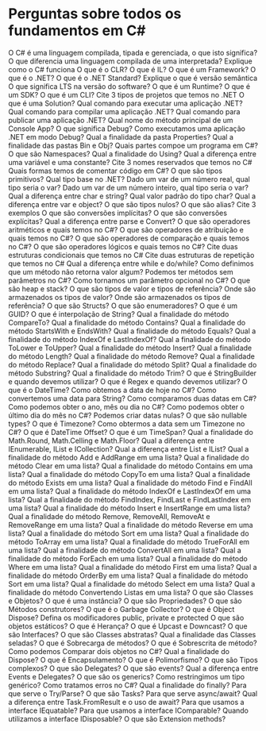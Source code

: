 # Perguntas sobre todos os fundamentos em C#
O C# é uma linguagem compilada, tipada e gerenciada, o que isto significa?
O que diferencia uma linguagem compilada de uma interpretada?
Explique como o C# funciona
O que é o CLR?
O que é IL?
O que é um Framework?
O que é o .NET?
O que é o .NET Standard?
Explique o que é versão semântica
O que significa LTS na versão do software?
O que é um Runtime?
O que é um SDK?
O que é um CLI?
Cite 3 tipos de projetos que temos no .NET
O que é uma Solution?
Qual comando para executar uma aplicação .NET?
Qual comando para compilar uma aplicação .NET?
Qual comando para publicar uma aplicação .NET?
Qual nome do método principal de um Console App?
O que significa Debug?
Como executamos uma aplicação .NET em modo Debug?
Qual a finalidade da pasta Properties?
Qual a finalidade das pastas Bin e Obj?
Quais partes compoe um programa em C#?
O que são Namespaces?
Qual a finalidade do Using?
Qual a diferença entre uma variável e uma constante?
Cite 3 nomes reservados que temos no C#
Quais formas temos de comentar código em C#?
O que são tipos primitivos?
Qual tipo base no .NET?
Dado um var de um número real, qual tipo seria o var?
Dado um var de um número inteiro, qual tipo seria o var?
Qual a diferença entre char e string?
Qual valor padrão do tipo char?
Qual a diferença entre var e object?
O que são tipos nulos?
O que são alias? Cite 3 exemplos
O que são conversões implícitas?
O que são conversões explícitas?
Qual a diferença entre parse e Convert?
O que são operadores aritméticos e quais temos no C#?
O que são operadores de atribuição e quais temos no C#?
O que são operadores de comparação e quais temos no C#?
O que são operadores lógicos e quais temos no C#?
Cite duas estruturas condicionais que temos no C#
Cite duas estruturas de repetição que temos no C#
Qual a diferença entre while e do/while?
Como definimos que um método não retorna valor algum?
Podemos ter métodos sem parâmetros no C#?
Como tornamos um parâmetro opcional no C#?
O que são heap e stack?
O que são tipos de valor e tipos de referência?
Onde são armazenados os tipos de valor?
Onde são armazenados os tipos de referência?
O que são Structs?
O que são enumeradores?
O que é um GUID?
O que é interpolação de String?
Qual a finalidade do método CompareTo?
Qual a finalidade do método Contains?
Qual a finalidade do método StartsWith e EndsWith?
Qual a finalidade do método Equals?
Qual a finalidade do método IndexOf e LastIndexOf?
Qual a finalidade do método ToLower e ToUpper?
Qual a finalidade do método Insert?
Qual a finalidade do método Length?
Qual a finalidade do método Remove?
Qual a finalidade do método Replace?
Qual a finalidade do método Split?
Qual a finalidade do método Substring?
Qual a finalidade do método Trim?
O que é StringBuilder e quando devemos utilizar?
O que é Regex e quando devemos utilizar?
O que é o DateTime?
Como obtemos a data de hoje no C#?
Como convertemos uma data para String?
Como comparamos duas datas em C#?
Como podemos obter o ano, mês ou dia no C#?
Como podemos obter o último dia do mês no C#?
Podemos criar datas nulas?
O que são nullable types?
O que é Timezone?
Como obtermos a data sem um Timezone no C#?
O que é DateTime Offset?
O que é um TimeSpan?
Qual a finalidade do Math.Round, Math.Celling e Math.Floor?
Qual a diferença entre IEnumerable, IList e ICollection?
Qual a diferença entre List e IList?
Qual a finalidade do método Add e AddRange em uma lista?
Qual a finalidade do método Clear em uma lista?
Qual a finalidade do método Contains em uma lista?
Qual a finalidade do método CopyTo em uma lista?
Qual a finalidade do método Exists em uma lista?
Qual a finalidade do método Find e FindAll em uma lista?
Qual a finalidade do método IndexOf e LastIndexOf em uma lista?
Qual a finalidade do método FindIndex, FindLast e FindLastIndex em uma lista?
Qual a finalidade do método Insert e InsertRange em uma lista?
Qual a finalidade do método Remove, RemoveAll, RemoveAt e RemoveRange em uma lista?
Qual a finalidade do método Reverse em uma lista?
Qual a finalidade do método Sort em uma lista?
Qual a finalidade do método ToArray em uma lista?
Qual a finalidade do método TrueForAll em uma lista?
Qual a finalidade do método ConvertAll em uma lista?
Qual a finalidade do método ForEach em uma lista?
Qual a finalidade do método Where em uma lista?
Qual a finalidade do método First em uma lista?
Qual a finalidade do método OrderBy em uma lista?
Qual a finalidade do método Sort em uma lista?
Qual a finalidade do método Select em uma lista?
Qual a finalidade do método Convertendo Listas em uma lista?
O que são Classes e Objetos?
O que é uma instância?
O que são Propriedades?
O que são Métodos construtores?
O que é o Garbage Collector?
O que é Object Dispose?
Defina os modificadores public, private e protected
O que são objetos estáticos?
O que é Herança?
O que é Upcast e Downcast?
O que são Interfaces?
O que são Classes abstratas?
Qual a finalidade das Classes seladas?
O que é Sobrecarga de métodos?
O que é Sobrescrita de método?
Como podemos Comparar dois objetos no C#?
Qual a finalidade do Dispose?
O que é Encapsulamento?
O que é Polimorfismo?
O que são Tipos complexos?
O que são Delegates?
O que são events?
Qual a diferença entre Events e Delegates?
O que são os generics?
Como restringimos um tipo genérico?
Como tratamos erros no C#?
Qual a finalidade do finally?
Para que serve o Try/Parse?
O que são Tasks?
Para que serve async/await?
Qual a diferença entre Task.FromResult e o uso de await?
Para que usamos a interface IEquatable?
Para que usamos a interface IComparable?
Quando utilizamos a interface IDisposable?
O que são Extension methods?